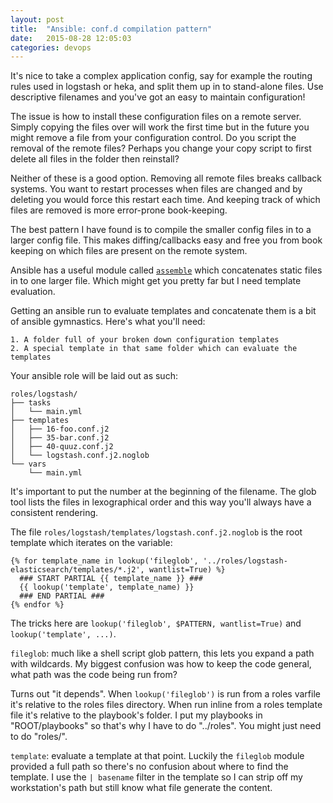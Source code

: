 ```yaml
---
layout: post
title:  "Ansible: conf.d compilation pattern"
date:   2015-08-28 12:05:03
categories: devops
---
```


It's nice to take a complex application config, say for example the routing rules used in logstash or heka, and split them up in to stand-alone files. Use descriptive filenames and you've got an easy to maintain configuration!

The issue is how to install these configuration files on a remote server. Simply copying the files over will work the first time but in the future you might remove a file from your configuration control. Do you script the removal of the remote files? Perhaps you change your copy script to first delete all files in the folder then reinstall?

Neither of these is a good option. Removing all remote files breaks callback systems. You want to restart processes when files are changed and by deleting you would force this restart each time. And keeping track of which files are removed is more error-prone book-keeping.

The best pattern I have found is to compile the smaller config files in to a larger config file. This makes diffing/callbacks easy and free you from book keeping on which files are present on the remote system.

Ansible has a useful module called [`assemble`](http://docs.ansible.com/ansible/assemble_module.html) which concatenates static files in to one larger file. Which might get you pretty far but I need template evaluation.

Getting an ansible run to evaluate templates and concatenate them is a bit of ansible gymnastics. Here's what you'll need:

    1. A folder full of your broken down configuration templates
    2. A special template in that same folder which can evaluate the templates

Your ansible role will be laid out as such:


    roles/logstash/
    ├── tasks
    │   └── main.yml
    ├── templates
    │   ├── 16-foo.conf.j2
    │   ├── 35-bar.conf.j2
    │   ├── 40-quuz.conf.j2
    │   └── logstash.conf.j2.noglob
    └── vars
        └── main.yml


It's important to put the number at the beginning of the filename. The glob tool lists the files in lexographical order and this way you'll always have a consistent rendering.

The file `roles/logstash/templates/logstash.conf.j2.noglob` is the root template which iterates on the variable:

```
{% for template_name in lookup('fileglob', '../roles/logstash-elasticsearch/templates/*.j2', wantlist=True) %}
  ### START PARTIAL {{ template_name }} ###
  {{ lookup('template', template_name) }}
  ### END PARTIAL ###
{% endfor %}
```

The tricks here are `lookup('fileglob', $PATTERN, wantlist=True)` and `lookup('template', ...)`.

`fileglob`: much like a shell script glob pattern, this lets you expand a path with wildcards. My biggest confusion was how to keep the code general, what path was the code being run from?

Turns out "it depends". When `lookup('fileglob')` is run from a roles varfile it's relative to the roles files directory. When run inline from a roles template file it's relative to the playbook's folder. I put my playbooks in "ROOT/playbooks" so that's why I have to do "../roles". You might just need to do "roles/".

`template`: evaluate a template at that point. Luckily the `fileglob` module provided a full path so there's no confusion about where to find the template. I use the `| basename` filter in the template so I can strip off my workstation's path but still know what file generate the content.

